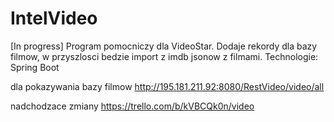 # IntelVideo
[In progress] Program pomocniczy dla VideoStar. Dodaje rekordy dla bazy filmow, w przyszlosci bedzie import z imdb jsonow z filmami. Technologie: Spring Boot

dla pokazywania bazy filmow
http://195.181.211.92:8080/RestVideo/video/all


nadchodzace zmiany
https://trello.com/b/kVBCQk0n/video
